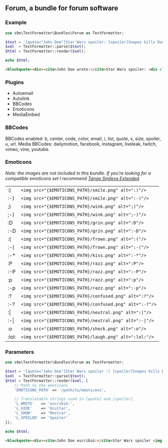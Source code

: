 ## Forum, a bundle for forum software

### Example

```php
use s9e\TextFormatter\Bundles\Forum as TextFormatter;

$text = '[quote="John Doe"]Star Wars spoiler: [spoiler]Snapes kills Dumbledore[/spoiler][/quote]';
$xml  = TextFormatter::parse($text);
$html = TextFormatter::render($xml);

echo $html;
```
```html
<blockquote><div><cite>John Doe wrote:</cite>Star Wars spoiler: <div class="spoiler"><div class="spoiler-header"><button onclick="var c=this.parentNode.nextSibling.style,s=this.firstChild.style,h=this.lastChild.style;''!=c.display?(c.display=h.display='',s.display='none'):(c.display=h.display='none',s.display='')"><span>Show</span><span style="display:none">Hide</span></button><span class="spoiler-title">Spoiler </span></div><div class="spoiler-content" style="display:none">Snapes kills Dumbledore</div></div></div></blockquote>
```

### Plugins

 * Autoemail
 * Autolink
 * BBCodes
 * Emoticons
 * MediaEmbed

### BBCodes

BBCodes enabled: b, center, code, color, email, i, list, quote, s, size, spoiler, u, url.
Media BBCodes: dailymotion, facebook, instagram, liveleak, twitch, vimeo, vine, youtube.

### Emoticons

*Note: the images are not included in this bundle. If you're looking for a compatible emoticons set I recommend [Tango Smileys Extended](http://wordpress.org/plugins/tango-smileys-extended/screenshots/).*

<table>
<tr><td>:)</td><td><code>&lt;img src="{$EMOTICONS_PATH}/smile.png" alt=":)"/&gt;</td></tr>
<tr><td>:-)</td><td><code>&lt;img src="{$EMOTICONS_PATH}/smile.png" alt=":-)"/&gt;</td></tr>
<tr><td>;)</td><td><code>&lt;img src="{$EMOTICONS_PATH}/wink.png" alt=";)"/&gt;</td></tr>
<tr><td>;-)</td><td><code>&lt;img src="{$EMOTICONS_PATH}/wink.png" alt=";-)"/&gt;</td></tr>
<tr><td>:D</td><td><code>&lt;img src="{$EMOTICONS_PATH}/grin.png" alt=":D"/&gt;</td></tr>
<tr><td>:-D</td><td><code>&lt;img src="{$EMOTICONS_PATH}/grin.png" alt=":-D"/&gt;</td></tr>
<tr><td>:(</td><td><code>&lt;img src="{$EMOTICONS_PATH}/frown.png" alt=":("/&gt;</td></tr>
<tr><td>:-(</td><td><code>&lt;img src="{$EMOTICONS_PATH}/frown.png" alt=":-("/&gt;</td></tr>
<tr><td>:-*</td><td><code>&lt;img src="{$EMOTICONS_PATH}/kiss.png" alt=":-*"/&gt;</td></tr>
<tr><td>:P</td><td><code>&lt;img src="{$EMOTICONS_PATH}/razz.png" alt=":P"/&gt;</td></tr>
<tr><td>:-P</td><td><code>&lt;img src="{$EMOTICONS_PATH}/razz.png" alt=":-P"/&gt;</td></tr>
<tr><td>:p</td><td><code>&lt;img src="{$EMOTICONS_PATH}/razz.png" alt=":p"/&gt;</td></tr>
<tr><td>:-p</td><td><code>&lt;img src="{$EMOTICONS_PATH}/razz.png" alt=":-p"/&gt;</td></tr>
<tr><td>:?</td><td><code>&lt;img src="{$EMOTICONS_PATH}/confused.png" alt=":?"/&gt;</td></tr>
<tr><td>:-?</td><td><code>&lt;img src="{$EMOTICONS_PATH}/confused.png" alt=":-?"/&gt;</td></tr>
<tr><td>:|</td><td><code>&lt;img src="{$EMOTICONS_PATH}/neutral.png" alt=":|"/&gt;</td></tr>
<tr><td>:-|</td><td><code>&lt;img src="{$EMOTICONS_PATH}/neutral.png" alt=":-|"/&gt;</td></tr>
<tr><td>:o</td><td><code>&lt;img src="{$EMOTICONS_PATH}/shock.png" alt=":o"/&gt;</td></tr>
<tr><td>:lol:</td><td><code>&lt;img src="{$EMOTICONS_PATH}/laugh.png" alt=":lol:"/&gt;</td></tr>
</table>

### Parameters

```php
use s9e\TextFormatter\Bundles\Forum as TextFormatter;

$text = '[quote="John Doe"]Star Wars spoiler :) [spoiler]Snapes kills Dumbledore[/spoiler][/quote]';
$xml  = TextFormatter::parse($text);
$html = TextFormatter::render($xml, [
	// Path to the emoticons
	'EMOTICONS_PATH' => '/path/to/emoticons',

	// Translatable strings used in [quote] and [spoiler]
	'L_WROTE'   => 'escribió:',
	'L_HIDE'    => 'Ocultar',
	'L_SHOW'    => 'Mostrar',
	'L_SPOILER' => 'Spoiler'
]);

echo $html;
```
```html
<blockquote><div><cite>John Doe escribió:</cite>Star Wars spoiler <img src="/path/to/emoticons/smile.png" alt=":)"> <div class="spoiler"><div class="spoiler-header"><button onclick="var c=this.parentNode.nextSibling.style,s=this.firstChild.style,h=this.lastChild.style;''!=c.display?(c.display=h.display='',s.display='none'):(c.display=h.display='none',s.display='')"><span>Mostrar</span><span style="display:none">Ocultar</span></button><span class="spoiler-title">Spoiler </span></div><div class="spoiler-content" style="display:none">Snapes kills Dumbledore</div></div></div></blockquote>
```
